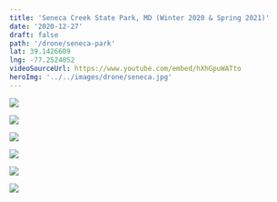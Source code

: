 ```yaml
---
title: 'Seneca Creek State Park, MD (Winter 2020 & Spring 2021)'
date: '2020-12-27'
draft: false
path: '/drone/seneca-park'
lat: 39.1426609
lng: -77.2524052
videoSourceUrl: https://www.youtube.com/embed/hXhGpuWATto
heroImg: '../../images/drone/seneca.jpg'
---
```


![](https://files.nickmonaco.me/drone/senecacreek/DJI_0002.JPG)

![](https://files.nickmonaco.me/drone/senecacreek/DJI_0003.JPG)

![](https://files.nickmonaco.me/drone/senecacreek/DJI_0008.JPG)

![](https://files.nickmonaco.me/drone/senecacreek/DJI_0096.JPG)

![](https://files.nickmonaco.me/drone/senecacreek/DJI_0098.JPG)

![](https://files.nickmonaco.me/drone/senecacreek/DJI_0100.JPG)
